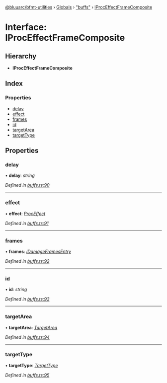 [@bluuarc/bfmt-utilities](../README.md) › [Globals](../globals.md) › ["buffs"](../modules/_buffs_.md) › [IProcEffectFrameComposite](_buffs_.iproceffectframecomposite.md)

# Interface: IProcEffectFrameComposite

## Hierarchy

* **IProcEffectFrameComposite**

## Index

### Properties

* [delay](_buffs_.iproceffectframecomposite.md#delay)
* [effect](_buffs_.iproceffectframecomposite.md#effect)
* [frames](_buffs_.iproceffectframecomposite.md#frames)
* [id](_buffs_.iproceffectframecomposite.md#id)
* [targetArea](_buffs_.iproceffectframecomposite.md#targetarea)
* [targetType](_buffs_.iproceffectframecomposite.md#targettype)

## Properties

###  delay

• **delay**: *string*

*Defined in [buffs.ts:90](https://github.com/BluuArc/bfmt-utilities/blob/d4dfbbc/src/buffs.ts#L90)*

___

###  effect

• **effect**: *[ProcEffect](../modules/_datamine_types_.md#proceffect)*

*Defined in [buffs.ts:91](https://github.com/BluuArc/bfmt-utilities/blob/d4dfbbc/src/buffs.ts#L91)*

___

###  frames

• **frames**: *[IDamageFramesEntry](_datamine_types_.idamageframesentry.md)*

*Defined in [buffs.ts:92](https://github.com/BluuArc/bfmt-utilities/blob/d4dfbbc/src/buffs.ts#L92)*

___

###  id

• **id**: *string*

*Defined in [buffs.ts:93](https://github.com/BluuArc/bfmt-utilities/blob/d4dfbbc/src/buffs.ts#L93)*

___

###  targetArea

• **targetArea**: *[TargetArea](../enums/_datamine_types_.targetarea.md)*

*Defined in [buffs.ts:94](https://github.com/BluuArc/bfmt-utilities/blob/d4dfbbc/src/buffs.ts#L94)*

___

###  targetType

• **targetType**: *[TargetType](../enums/_datamine_types_.targettype.md)*

*Defined in [buffs.ts:95](https://github.com/BluuArc/bfmt-utilities/blob/d4dfbbc/src/buffs.ts#L95)*
